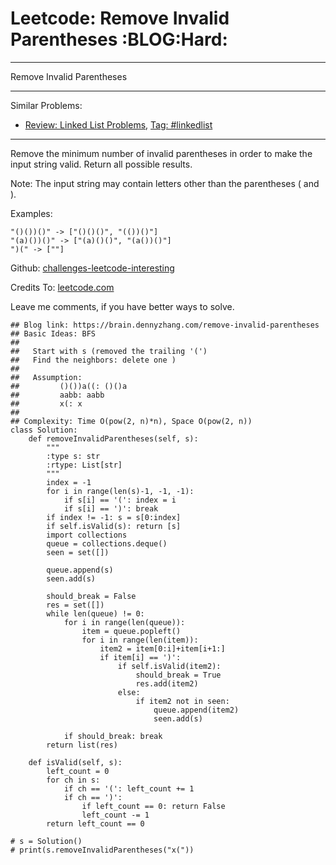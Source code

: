 # Leetcode: Remove Invalid Parentheses     :BLOG:Hard:


---

Remove Invalid Parentheses  

---

Similar Problems:  
-   [Review: Linked List Problems](https://brain.dennyzhang.com/review-linkedlist), [Tag: #linkedlist](https://brain.dennyzhang.com/tag/linkedlist)

---

Remove the minimum number of invalid parentheses in order to make the input string valid. Return all possible results.  

Note: The input string may contain letters other than the parentheses ( and ).  

Examples:  

    "()())()" -> ["()()()", "(())()"]
    "(a)())()" -> ["(a)()()", "(a())()"]
    ")(" -> [""]

Github: [challenges-leetcode-interesting](https://github.com/DennyZhang/challenges-leetcode-interesting/tree/master/remove-invalid-parentheses)  

Credits To: [leetcode.com](https://leetcode.com/problems/remove-invalid-parentheses/description/)  

Leave me comments, if you have better ways to solve.  

    ## Blog link: https://brain.dennyzhang.com/remove-invalid-parentheses
    ## Basic Ideas: BFS
    ##
    ##   Start with s (removed the trailing '(')
    ##   Find the neighbors: delete one )
    ##
    ##   Assumption:
    ##         ()())a((: ()()a
    ##         aabb: aabb
    ##         x(: x
    ##
    ## Complexity: Time O(pow(2, n)*n), Space O(pow(2, n))
    class Solution:
        def removeInvalidParentheses(self, s):
            """
            :type s: str
            :rtype: List[str]
            """
            index = -1
            for i in range(len(s)-1, -1, -1):
                if s[i] == '(': index = i
                if s[i] == ')': break
            if index != -1: s = s[0:index]
            if self.isValid(s): return [s]
            import collections
            queue = collections.deque()
            seen = set([])
    
            queue.append(s)
            seen.add(s)
    
            should_break = False
            res = set([])
            while len(queue) != 0:
                for i in range(len(queue)):
                    item = queue.popleft()
                    for i in range(len(item)):
                        item2 = item[0:i]+item[i+1:]
                        if item[i] == ')':
                            if self.isValid(item2):
                                should_break = True
                                res.add(item2)
                            else:
                                if item2 not in seen:
                                    queue.append(item2)
                                    seen.add(s)
    
                if should_break: break
            return list(res)
    
        def isValid(self, s):
            left_count = 0
            for ch in s:
                if ch == '(': left_count += 1
                if ch == ')':
                    if left_count == 0: return False
                    left_count -= 1
            return left_count == 0
    
    # s = Solution()
    # print(s.removeInvalidParentheses("x("))